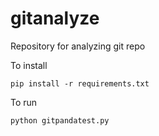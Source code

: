 # gitanalyze
Repository for analyzing git repo

To install
```
pip install -r requirements.txt
```
To run
```
python gitpandatest.py
```
